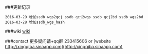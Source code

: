 
###更新记录
```
2016-03-29 增加ssdb_wgs2gcj ssdb_gcj2wgs ssdb_gcj2bd ssdb_wgs2bd
2016-03-28 增加ssdb_wgs_hash
```

###wiki
[wiki](https://github.com/jonnywang/phpssdb/wiki)

###contact
更多疑问请+qq群 233415606 or [website http://xingqiba.sinaapp.com](http://xingqiba.sinaapp.com)
